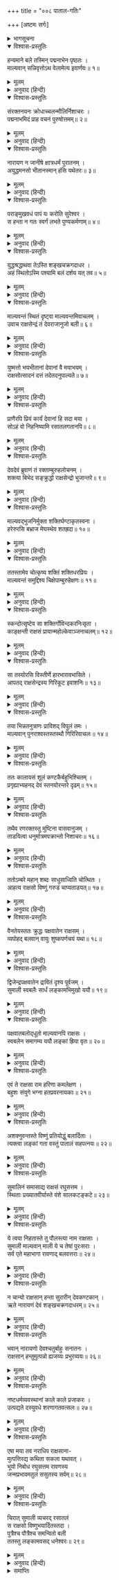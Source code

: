 +++
title = "००८ पाताल-गतिः"

+++
[अष्टमः सर्गः]



<details><summary>भागसूचना</summary>

8. माल्यवान् का युद्ध और पराजय तथा सुमाली आदि सब राक्षसोंका रसातलमें प्रवेश
</details>

<details open><summary>विश्वास-प्रस्तुतिः</summary>

हन्यमाने बले तस्मिन् पद्मनाभेन पृष्ठतः ।  
माल्यवान् सन्निवृत्तोऽथ वेलामेत्य इवार्णवः॥ १॥
</details>

<details><summary>मूलम्</summary>

हन्यमाने बले तस्मिन् पद्मनाभेन पृष्ठतः ।  
माल्यवान् सन्निवृत्तोऽथ वेलामेत्य इवार्णवः॥ १॥
</details>

<details><summary>अनुवाद (हिन्दी)</summary>

(अगस्त्यजी कहते हैं—रघुनन्दन!) पद्मनाभ भगवान् विष्णुने जब भागती हुई राक्षसोंकी सेनाको पीछेकी ओरसे मारना आरम्भ किया, तब माल्यवान् लौट पड़ा, मानो महासागर अपनी तट भूमितक जाकर निवृत्त हो गया हो॥
</details>

<details open><summary>विश्वास-प्रस्तुतिः</summary>

संरक्तनयनः क्रोधाच्चलन्मौलिर्निशाचरः ।  
पद्मनाभमिदं प्राह वचनं पुरुषोत्तमम्॥ २॥
</details>

<details><summary>मूलम्</summary>

संरक्तनयनः क्रोधाच्चलन्मौलिर्निशाचरः ।  
पद्मनाभमिदं प्राह वचनं पुरुषोत्तमम्॥ २॥
</details>

<details><summary>अनुवाद (हिन्दी)</summary>

उसके नेत्र क्रोधसे लाल हो रहे थे और मुकुट हिल रहा था । उस निशाचरने पुरुषोत्तम भगवान् पद्मनाभसे इस प्रकार कहा—॥ २॥
</details>

<details open><summary>विश्वास-प्रस्तुतिः</summary>

नारायण न जानीषे क्षात्रधर्मं पुरातनम् ।  
अयुद्धमनसो भीतानस्मान् हंसि यथेतरः॥ ३॥
</details>

<details><summary>मूलम्</summary>

नारायण न जानीषे क्षात्रधर्मं पुरातनम् ।  
अयुद्धमनसो भीतानस्मान् हंसि यथेतरः॥ ३॥
</details>

<details><summary>अनुवाद (हिन्दी)</summary>

‘नारायणदेव! जान पड़ता है पुरातन क्षात्रधर्मको बिलकुल नहीं जानते हो, तभी तो साधारण मनुष्यकी भाँति तुम जिनका मन युद्धसे विरत हो गया है तथा जो डरकर भागे जा रहे हैं, ऐसे हम राक्षसोंको भी मार रहे हो॥ ३॥
</details>

<details open><summary>विश्वास-प्रस्तुतिः</summary>

पराङ्मुखवधं पापं यः करोति सुरेश्वर ।  
स हन्ता न गतः स्वर्गं लभते पुण्यकर्मणाम्॥ ४॥
</details>

<details><summary>मूलम्</summary>

पराङ्मुखवधं पापं यः करोति सुरेश्वर ।  
स हन्ता न गतः स्वर्गं लभते पुण्यकर्मणाम्॥ ४॥
</details>

<details><summary>अनुवाद (हिन्दी)</summary>

‘सुरेश्वर! जो युद्धसे विमुख हुए सैनिकोंके वधका पाप करता है, वह घातक इस शरीरका त्याग करके परलोकमें जानेपर पुण्यकर्मा पुरुषोंको मिलनेवाले स्वर्गको नहीं पाता है॥ ४॥
</details>

<details open><summary>विश्वास-प्रस्तुतिः</summary>

युद्धश्रद्धाथवा तेऽस्ति शङ्खचक्रगदाधर ।  
अहं स्थितोऽस्मि पश्यामि बलं दर्शय यत् तव॥ ५॥
</details>

<details><summary>मूलम्</summary>

युद्धश्रद्धाथवा तेऽस्ति शङ्खचक्रगदाधर ।  
अहं स्थितोऽस्मि पश्यामि बलं दर्शय यत् तव॥ ५॥
</details>

<details><summary>अनुवाद (हिन्दी)</summary>

‘शङ्ख, चक्र और गदा धारण करनेवाले देवता! यदि तुम्हारे हृदयमें युद्धका हौसला है तो मैं खड़ा हूँ । देखता हूँ, तुममें कितना बल है? दिखाओ अपना पराक्रम’॥ ५॥
</details>

<details open><summary>विश्वास-प्रस्तुतिः</summary>

माल्यवन्तं स्थितं दृष्ट्वा माल्यवन्तमिवाचलम् ।  
उवाच राक्षसेन्द्रं तं देवराजानुजो बली॥ ६॥
</details>

<details><summary>मूलम्</summary>

माल्यवन्तं स्थितं दृष्ट्वा माल्यवन्तमिवाचलम् ।  
उवाच राक्षसेन्द्रं तं देवराजानुजो बली॥ ६॥
</details>

<details><summary>अनुवाद (हिन्दी)</summary>

माल्यवान् पर्वतके समान अविचलभावसे खड़े हुए राक्षसराज माल्यवान् को देखकर देवराज इन्द्रके छोटे भाई महाबली भगवान् विष्णुने उससे कहा—॥ ६॥
</details>

<details open><summary>विश्वास-प्रस्तुतिः</summary>

युष्मत्तो भयभीतानां देवानां वै मयाभयम् ।  
राक्षसोत्सादनं दत्तं तदेतदनुपाल्यते॥ ७॥
</details>

<details><summary>मूलम्</summary>

युष्मत्तो भयभीतानां देवानां वै मयाभयम् ।  
राक्षसोत्सादनं दत्तं तदेतदनुपाल्यते॥ ७॥
</details>

<details><summary>अनुवाद (हिन्दी)</summary>

‘देवताओंको तुमलोगोंसे बड़ा भय उपस्थित हुआ है, मैंने राक्षसोंके संहारकी प्रतिज्ञा करके उन्हें अभय दान दिया है; अतः इस रूपमें मेरे द्वारा उस प्रतिज्ञाका ही पालन किया जा रहा है॥ ७॥
</details>

<details open><summary>विश्वास-प्रस्तुतिः</summary>

प्राणैरपि प्रियं कार्यं देवानां हि सदा मया ।  
सोऽहं वो निहनिष्यामि रसातलगतानपि॥ ८॥
</details>

<details><summary>मूलम्</summary>

प्राणैरपि प्रियं कार्यं देवानां हि सदा मया ।  
सोऽहं वो निहनिष्यामि रसातलगतानपि॥ ८॥
</details>

<details><summary>अनुवाद (हिन्दी)</summary>

‘मुझे अपने प्राण देकर भी सदा ही देवताओंका प्रिय कार्य करना है; इसलिये तुमलोग भागकर रसातलमें चले जाओ तो भी मैं तुम्हारा वध किये बिना नहीं रहूँगा’॥ ८॥
</details>

<details open><summary>विश्वास-प्रस्तुतिः</summary>

देवदेवं ब्रुवाणं तं रक्ताम्बुरुहलोचनम् ।  
शक्त्या बिभेद सङ्क्रुद्धो राक्षसेन्द्रो भुजान्तरे॥ ९॥
</details>

<details><summary>मूलम्</summary>

देवदेवं ब्रुवाणं तं रक्ताम्बुरुहलोचनम् ।  
शक्त्या बिभेद सङ्क्रुद्धो राक्षसेन्द्रो भुजान्तरे॥ ९॥
</details>

<details><summary>अनुवाद (हिन्दी)</summary>

लाल कमलके समान नेत्रवाले देवाधिदेव भगवान् विष्णु जब इस प्रकार कह रहे थे, उस समय अत्यन्त कुपित हुए राक्षसराज माल्यवान् ने अपनी शक्तिके द्वारा प्रहार करके भगवान् विष्णुका वक्षःस्थल विदीर्ण कर दिया॥ ९॥
</details>

<details open><summary>विश्वास-प्रस्तुतिः</summary>

माल्यवद‍्भुजनिर्मुक्ता शक्तिर्घण्टाकृतस्वना ।  
हरेरुरसि बभ्राज मेघस्थेव शतह्रदा॥ १०॥
</details>

<details><summary>मूलम्</summary>

माल्यवद‍्भुजनिर्मुक्ता शक्तिर्घण्टाकृतस्वना ।  
हरेरुरसि बभ्राज मेघस्थेव शतह्रदा॥ १०॥
</details>

<details><summary>अनुवाद (हिन्दी)</summary>

माल्यवान् के हाथसे छूटकर घंटानाद करती हुई वह शक्ति श्रीहरिकी छातीसे जा लगी और मेघके अङ्कमें प्रकाशित होनेवाली बिजलीके समान शोभा पाने लगी॥
</details>

<details open><summary>विश्वास-प्रस्तुतिः</summary>

ततस्तामेव चोत्कृष्य शक्तिं शक्तिधरप्रियः ।  
माल्यवन्तं समुद्दिश्य चिक्षेपाम्बुरुहेक्षणः॥ ११॥
</details>

<details><summary>मूलम्</summary>

ततस्तामेव चोत्कृष्य शक्तिं शक्तिधरप्रियः ।  
माल्यवन्तं समुद्दिश्य चिक्षेपाम्बुरुहेक्षणः॥ ११॥
</details>

<details><summary>अनुवाद (हिन्दी)</summary>

शक्तिधारी कार्तिकेय जिन्हें प्रिय हैं अथवा जो शक्तिधर स्कन्दके प्रियतम हैं, उन भगवान् कमलनयन विष्णुने उसी शक्तिको अपनी छातीसे खींचकर माल्यवान् पर दे मारा॥ ११॥
</details>

<details open><summary>विश्वास-प्रस्तुतिः</summary>

स्कन्दोत्सृष्टेव सा शक्तिर्गोविन्दकरनिःसृता ।  
काङ्क्षन्ती राक्षसं प्रायान्महोल्केवाञ्जनाचलम्॥ १२॥
</details>

<details><summary>मूलम्</summary>

स्कन्दोत्सृष्टेव सा शक्तिर्गोविन्दकरनिःसृता ।  
काङ्क्षन्ती राक्षसं प्रायान्महोल्केवाञ्जनाचलम्॥ १२॥
</details>

<details><summary>अनुवाद (हिन्दी)</summary>

स्कन्दकी छोड़ी हुई शक्तिके समान गोविन्दके हाथसे निकली हुई वह शक्ति उस राक्षसको लक्ष्य करके चली, मानो अञ्जनगिरिपर कोई बड़ी भारी उल्का गिर रही हो॥ १२॥
</details>

<details open><summary>विश्वास-प्रस्तुतिः</summary>

सा तस्योरसि विस्तीर्णे हारभारावभासिते ।  
आपतद् राक्षसेन्द्रस्य गिरिकूट इवाशनिः॥ १३॥
</details>

<details><summary>मूलम्</summary>

सा तस्योरसि विस्तीर्णे हारभारावभासिते ।  
आपतद् राक्षसेन्द्रस्य गिरिकूट इवाशनिः॥ १३॥
</details>

<details><summary>अनुवाद (हिन्दी)</summary>

हारोंके समूहसे प्रकाशित होनेवाले उस राक्षसराजके विशाल वक्षःस्थलपर वह शक्ति गिरी, मानो किसी पर्वतके शिखरपर वज्रपात हुआ हो॥ १३॥
</details>

<details open><summary>विश्वास-प्रस्तुतिः</summary>

तया भिन्नतनुत्राणः प्राविशद् विपुलं तमः ।  
माल्यवान् पुनराश्वस्तस्तस्थौ गिरिरिवाचलः॥ १४॥
</details>

<details><summary>मूलम्</summary>

तया भिन्नतनुत्राणः प्राविशद् विपुलं तमः ।  
माल्यवान् पुनराश्वस्तस्तस्थौ गिरिरिवाचलः॥ १४॥
</details>

<details><summary>अनुवाद (हिन्दी)</summary>

उससे माल्यवान् का कवच कट गया तथा वह गहरी मूर्च्छामें डूब गया; किंतु थोड़ी ही देरमें पुनः सँभलकर माल्यवान् पर्वतकी भाँति अविचलभावसे खड़ा हो गया॥
</details>

<details open><summary>विश्वास-प्रस्तुतिः</summary>

ततः कालायसं शूलं कण्टकैर्बहुभिश्चितम् ।  
प्रगृह्याभ्यहनद् देवं स्तनयोरन्तरे दृढम्॥ १५॥
</details>

<details><summary>मूलम्</summary>

ततः कालायसं शूलं कण्टकैर्बहुभिश्चितम् ।  
प्रगृह्याभ्यहनद् देवं स्तनयोरन्तरे दृढम्॥ १५॥
</details>

<details><summary>अनुवाद (हिन्दी)</summary>

तत्पश्चात् उसने काले लोहेके बने हुए और बहुसंख्यक काँटोंसे जड़े हुए शूलको हाथमें लेकर भगवान् की छातीमें गहरा आघात किया॥ १५॥
</details>

<details open><summary>विश्वास-प्रस्तुतिः</summary>

तथैव रणरक्तस्तु मुष्टिना वासवानुजम् ।  
ताडयित्वा धनुर्मात्रमपक्रान्तो निशाचरः॥ १६॥
</details>

<details><summary>मूलम्</summary>

तथैव रणरक्तस्तु मुष्टिना वासवानुजम् ।  
ताडयित्वा धनुर्मात्रमपक्रान्तो निशाचरः॥ १६॥
</details>

<details><summary>अनुवाद (हिन्दी)</summary>

इसी प्रकार वह युद्धप्रेमी राक्षस भगवान् विष्णुको मुक्केसे मारकर एक धनुष पीछे हट गया॥ १६॥
</details>

<details open><summary>विश्वास-प्रस्तुतिः</summary>

ततोऽम्बरे महान् शब्दः साधुसाध्विति चोत्थितः ।  
आहत्य राक्षसो विष्णुं गरुडं चाप्यताडयत्॥ १७॥
</details>

<details><summary>मूलम्</summary>

ततोऽम्बरे महान् शब्दः साधुसाध्विति चोत्थितः ।  
आहत्य राक्षसो विष्णुं गरुडं चाप्यताडयत्॥ १७॥
</details>

<details><summary>अनुवाद (हिन्दी)</summary>

उस समय आकाशमें राक्षसोंका महान् हर्षनाद गूँज उठा—वे एक साथ बोल उठे—‘बहुत अच्छा, बहुत अच्छा’ । भगवान् विष्णुको घूँसा मारकर उस राक्षसने गरुड़पर भी प्रहार किया॥ १७॥
</details>

<details open><summary>विश्वास-प्रस्तुतिः</summary>

वैनतेयस्ततः क्रुद्धः पक्षवातेन राक्षसम् ।  
व्यपोहद् बलवान् वायुः शुष्कपर्णचयं यथा॥ १८॥
</details>

<details><summary>मूलम्</summary>

वैनतेयस्ततः क्रुद्धः पक्षवातेन राक्षसम् ।  
व्यपोहद् बलवान् वायुः शुष्कपर्णचयं यथा॥ १८॥
</details>

<details><summary>अनुवाद (हिन्दी)</summary>

यह देख विनतानन्दन गरुड़ कुपित हो उठे और उन्होंने अपने पंखोंकी हवासे उस राक्षसको उसी तरह उड़ा दिया, जैसे प्रबल आँधी सूखे पत्तोंके ढेरको उड़ा देती है॥ १८॥
</details>

<details open><summary>विश्वास-प्रस्तुतिः</summary>

द्विजेन्द्रपक्षवातेन द्रावितं दृश्य पूर्वजम् ।  
सुमाली स्वबलैः सार्धं लङ्कामभिमुखो ययौ॥ १९॥
</details>

<details><summary>मूलम्</summary>

द्विजेन्द्रपक्षवातेन द्रावितं दृश्य पूर्वजम् ।  
सुमाली स्वबलैः सार्धं लङ्कामभिमुखो ययौ॥ १९॥
</details>

<details><summary>अनुवाद (हिन्दी)</summary>

अपने बड़े भाईको पक्षिराजके पंखोंकी हवासे उड़ा हुआ देख सुमाली अपने सैनिकोंके साथ लङ्काकी ओर चल दिया॥ १९॥
</details>

<details open><summary>विश्वास-प्रस्तुतिः</summary>

पक्षवातबलोद्‍धूतो माल्यवानपि राक्षसः ।  
स्वबलेन समागम्य ययौ लङ्कां ह्रिया वृतः॥ २०॥
</details>

<details><summary>मूलम्</summary>

पक्षवातबलोद्‍धूतो माल्यवानपि राक्षसः ।  
स्वबलेन समागम्य ययौ लङ्कां ह्रिया वृतः॥ २०॥
</details>

<details><summary>अनुवाद (हिन्दी)</summary>

गरुड़के पंखोंकी हवाके बलसे उड़ा हुआ राक्षस माल्यवान् भी लज्जित होकर अपनी सेनासे जा मिला और लङ्काकी ओर चला गया॥ २०॥
</details>

<details open><summary>विश्वास-प्रस्तुतिः</summary>

एवं ते राक्षसा राम हरिणा कमलेक्षण ।  
बहुशः संयुगे भग्ना हतप्रवरनायकाः॥ २१॥
</details>

<details><summary>मूलम्</summary>

एवं ते राक्षसा राम हरिणा कमलेक्षण ।  
बहुशः संयुगे भग्ना हतप्रवरनायकाः॥ २१॥
</details>

<details><summary>अनुवाद (हिन्दी)</summary>

कमलनयन श्रीराम! इस प्रकार उन राक्षसोंका भगवान् विष्णुके साथ अनेक बार युद्ध हुआ और प्रत्येक संग्राममें प्रधान-प्रधान नायकोंके मारे जानेपर उन सबको भागना पड़ा॥ २१॥
</details>

<details open><summary>विश्वास-प्रस्तुतिः</summary>

अशक्नुवन्तस्ते विष्णुं प्रतियोद्धुं बलार्दिताः ।  
त्यक्त्वा लङ्कां गता वस्तुं पातालं सहपत्नयः॥ २२॥
</details>

<details><summary>मूलम्</summary>

अशक्नुवन्तस्ते विष्णुं प्रतियोद्धुं बलार्दिताः ।  
त्यक्त्वा लङ्कां गता वस्तुं पातालं सहपत्नयः॥ २२॥
</details>

<details><summary>अनुवाद (हिन्दी)</summary>

वे किसी प्रकार भगवान् विष्णुका सामना नहीं कर सके । सदा ही उनके बलसे पीड़ित होते रहे । अतः समस्त निशाचर लङ्का छोड़कर अपनी स्त्रियोंके साथ पातालमें रहनेके लिये चले गये॥ २२॥
</details>

<details open><summary>विश्वास-प्रस्तुतिः</summary>

सुमालिनं समासाद्य राक्षसं रघुसत्तम ।  
स्थिताः प्रख्यातवीर्यास्ते वंशे सालकटङ्कटे॥ २३॥
</details>

<details><summary>मूलम्</summary>

सुमालिनं समासाद्य राक्षसं रघुसत्तम ।  
स्थिताः प्रख्यातवीर्यास्ते वंशे सालकटङ्कटे॥ २३॥
</details>

<details><summary>अनुवाद (हिन्दी)</summary>

रघुश्रेष्ठ! वे विख्यात पराक्रमी निशाचर सालकटङ्कटवंशमें विद्यमान राक्षस सुमालीका आश्रय लेकर रहने लगे॥
</details>

<details open><summary>विश्वास-प्रस्तुतिः</summary>

ये त्वया निहतास्ते तु पौलस्त्या नाम राक्षसाः ।  
सुमाली माल्यवान् माली ये च तेषां पुरःसराः ।  
सर्व एते महाभागा रावणाद् बलवत्तराः॥ २४॥
</details>

<details><summary>मूलम्</summary>

ये त्वया निहतास्ते तु पौलस्त्या नाम राक्षसाः ।  
सुमाली माल्यवान् माली ये च तेषां पुरःसराः ।  
सर्व एते महाभागा रावणाद् बलवत्तराः॥ २४॥
</details>

<details><summary>अनुवाद (हिन्दी)</summary>

श्रीराम! आपने पुलस्त्यवंशके जिन-जिन राक्षसोंका विनाश किया है, उनकी अपेक्षा प्राचीन राक्षसोंका पराक्रम अधिक था । सुमाली, माल्यवान् और माली तथा उनके आगे चलनेवाले योद्धा—ये सभी महाभाग निशाचर रावणसे बढ़कर बलवान् थे॥ २४॥
</details>

<details open><summary>विश्वास-प्रस्तुतिः</summary>

न चान्यो राक्षसान् हन्ता सुरारीन् देवकण्टकान् ।  
ऋते नारायणं देवं शङ्खचक्रगदाधरम्॥ २५॥
</details>

<details><summary>मूलम्</summary>

न चान्यो राक्षसान् हन्ता सुरारीन् देवकण्टकान् ।  
ऋते नारायणं देवं शङ्खचक्रगदाधरम्॥ २५॥
</details>

<details><summary>अनुवाद (हिन्दी)</summary>

देवताओंके लिये कण्टकरूप उन देवद्रोही राक्षसोंका वध शङ्ख, चक्र, गदाधारी भगवान् नारायणदेवके सिवा दूसरा कोई नहीं कर सकता॥ २५॥
</details>

<details open><summary>विश्वास-प्रस्तुतिः</summary>

भवान् नारायणो देवश्चतुर्बाहुः सनातनः ।  
राक्षसान् हन्तुमुत्पन्नो ह्यजय्यः प्रभुरव्ययः॥ २६॥
</details>

<details><summary>मूलम्</summary>

भवान् नारायणो देवश्चतुर्बाहुः सनातनः ।  
राक्षसान् हन्तुमुत्पन्नो ह्यजय्यः प्रभुरव्ययः॥ २६॥
</details>

<details><summary>अनुवाद (हिन्दी)</summary>

आप चार भुजाधारी सनातन देव भगवान् नारायण ही हैं । आपको कोई परास्त नहीं कर सकता । आप अविनाशी प्रभु हैं और राक्षसोंका वध करनेके लिये इस लोकमें अवतीर्ण हुए हैं॥ २६॥
</details>

<details open><summary>विश्वास-प्रस्तुतिः</summary>

नष्टधर्मव्यवस्थानां काले काले प्रजाकरः ।  
उत्पद्यते दस्युवधे शरणागतवत्सलः॥ २७॥
</details>

<details><summary>मूलम्</summary>

नष्टधर्मव्यवस्थानां काले काले प्रजाकरः ।  
उत्पद्यते दस्युवधे शरणागतवत्सलः॥ २७॥
</details>

<details><summary>अनुवाद (हिन्दी)</summary>

आप ही इन प्रजाओंके स्रष्टा हैं और शरणागतोंपर दया रखते हैं । जब-जब धर्मकी व्यवस्थाको नष्ट करनेवाले दस्यु पैदा हो जाते हैं, तब-तब उन दस्युओंका वध करनेके लिये आप समय-समयपर अवतार लेते रहते हैं॥ २७॥
</details>

<details open><summary>विश्वास-प्रस्तुतिः</summary>

एषा मया तव नराधिप राक्षसाना-  
मुत्पत्तिरद्य कथिता सकला यथावत् ।  
भूयो निबोध रघुसत्तम रावणस्य  
जन्मप्रभावमतुलं ससुतस्य सर्वम्॥ २८॥
</details>

<details><summary>मूलम्</summary>

एषा मया तव नराधिप राक्षसाना-  
मुत्पत्तिरद्य कथिता सकला यथावत् ।  
भूयो निबोध रघुसत्तम रावणस्य  
जन्मप्रभावमतुलं ससुतस्य सर्वम्॥ २८॥
</details>

<details><summary>अनुवाद (हिन्दी)</summary>

नरेश्वर! इस प्रकार मैंने आपको राक्षसोंकी उत्पत्तिका यह पूरा प्रसंग ठीक-ठीक सुना दिया । रघुवंशशिरोमणे! अब आप रावण तथा उसके पुत्रोंके जन्म और अनुपम प्रभावका सारा वर्णन सुनिये॥ २८॥
</details>

<details open><summary>विश्वास-प्रस्तुतिः</summary>

चिरात् सुमाली व्यचरद् रसातलं  
स राक्षसो विष्णुभयार्दितस्तदा ।  
पुत्रैश्च पौत्रैश्च समन्वितो बली  
ततस्तु लङ्कामवसद् धनेश्वरः॥ २९॥
</details>

<details><summary>मूलम्</summary>

चिरात् सुमाली व्यचरद् रसातलं  
स राक्षसो विष्णुभयार्दितस्तदा ।  
पुत्रैश्च पौत्रैश्च समन्वितो बली  
ततस्तु लङ्कामवसद् धनेश्वरः॥ २९॥
</details>

<details><summary>अनुवाद (हिन्दी)</summary>

भगवान् विष्णुके भयसे पीड़ित होकर राक्षस सुमाली सुदीर्घ कालतक अपने पुत्र-पौत्रोंके साथ रसातलमें विचरता रहा । इसी बीचमें धनाध्यक्ष कुबेरने लङ्काको अपना निवास-स्थान बनाया॥ २९॥
</details>

<details><summary>समाप्तिः</summary>

इत्यार्षे श्रीमद्रामायणे वाल्मीकीये आदिकाव्ये उत्तरकाण्डेऽष्टमः सर्गः॥ ८॥  
इस प्रकार श्रीवाल्मीकिनिर्मित आर्षरामायण आदिकाव्यके उत्तरकाण्डमें आठवाँ सर्ग पूरा हुआ॥ ८॥
</details>

